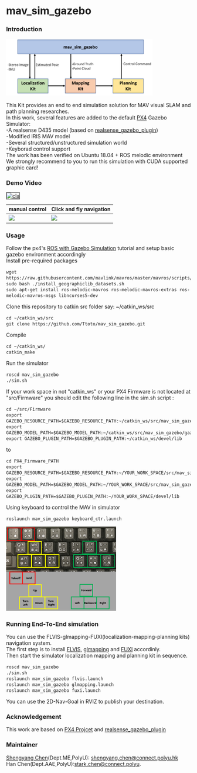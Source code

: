 # mav_sim_gazebo
### Introduction
<img src="others/mavsim.png" width="400">

This Kit provides an end to end simulation solution for MAV visual SLAM and path planning researches. <br />
In this work, several features are added to the default [PX4](https://github.com/PX4/Firmware) Gazebo Simulator: <br />
-A realsense D435 model (based on [realsense_gazebo_plugin](https://github.com/pal-robotics/realsense_gazebo_plugin)) <br />
-Modified IRIS MAV model <br />
-Several structured/unstructured simulation world <br />
-Keyborad control support <br />
The work has been verified on Ubuntu 18.04 + ROS melodic environment <br />
We strongly recommend to you to run this simulation with CUDA supported graphic card!
### Demo Video

<a href="https://www.youtube.com/watch?v=sKkA5f62P6g" target="_blank"><img src="https://img.youtube.com/vi/sKkA5f62P6g/0.jpg" 
alt="cla" width="600" border="1" /></a>

| manual control    | Click and fly navigation   |
| ---------------------- | ---------------------- |
| <img src="others/manual_kb_ctl.gif" width="400">  | <img src="others/click_and_fly.gif" width="400">  |

### Usage
Follow the px4's [ROS with Gazebo Simulation](https://dev.px4.io/v1.9.0/en/simulation/ros_interface.html) tutorial and setup basic gazebo environment accordingly<br />
Install pre-required packages
````
wget https://raw.githubusercontent.com/mavlink/mavros/master/mavros/scripts/install_geographiclib_datasets.sh
sudo bash ./install_geographiclib_datasets.sh
sudo apt-get install ros-melodic-mavros ros-melodic-mavros-extras ros-melodic-mavros-msgs libncurses5-dev 
````
Clone this repository to catkin src folder say: ~/catkin_ws/src
````
cd ~/catkin_ws/src
git clone https://github.com/Ttoto/mav_sim_gazebo.git
````
Compile
````
cd ~/catkin_ws/
catkin_make
````
Run the simulator
````
roscd mav_sim_gazebo
./sim.sh
````
If your work space in not "catkin_ws" or your PX4 Firmware is not located at "src/Firmware" you should edit the following line in the sim.sh script :
````
cd ~/src/Firmware
export GAZEBO_RESOURCE_PATH=$GAZEBO_RESOURCE_PATH:~/catkin_ws/src/mav_sim_gazebo/gazebo
export GAZEBO_MODEL_PATH=$GAZEBO_MODEL_PATH:~/catkin_ws/src/mav_sim_gazebo/gazebo/models
export GAZEBO_PLUGIN_PATH=$GAZEBO_PLUGIN_PATH:~/catkin_ws/devel/lib
````
to
````
cd PX4_Firmware_PATH
export GAZEBO_RESOURCE_PATH=$GAZEBO_RESOURCE_PATH:~/YOUR_WORK_SPACE/src/mav_sim_gazebo/gazebo
export GAZEBO_MODEL_PATH=$GAZEBO_MODEL_PATH:~/YOUR_WORK_SPACE/src/mav_sim_gazebo/gazebo/models
export GAZEBO_PLUGIN_PATH=$GAZEBO_PLUGIN_PATH:~/YOUR_WORK_SPACE/devel/lib
````
Using keyboard to control the MAV in simulator
````
roslaunch mav_sim_gazebo keyboard_ctr.launch
````
<img src="others/kbctr.png" width="300">

### Running End-To-End simulation
You can use the FLVIS-glmapping-FUXI(localization-mapping-planning kits) navigation system. <br />
The first step is to install [FLVIS](https://github.com/HKPolyU-UAV/FLVIS), [glmapping](https://github.com/HKPolyU-UAV/glmapping) and [FUXI](https://github.com/chenhanpolyu/fuxi-planner) accordinly. <br />
Then start the simulator localization mapping and planning kit in sequence. <br />
````
roscd mav_sim_gazebo
./sim.sh
roslaunch mav_sim_gazebo flvis.launch
roslaunch mav_sim_gazebo glmapping.launch
roslaunch mav_sim_gazebo fuxi.launch
````
You can use the 2D-Nav-Goal in RVIZ to publish your destination. <br />

### Acknowledgement
This work are based on [PX4 Projcet](https://github.com/PX4/Firmware) and [realsense_gazebo_plugin](https://github.com/pal-robotics/realsense_gazebo_plugin)


### Maintainer
[Shengyang Chen](https://www.polyu.edu.hk/researchgrp/cywen/index.php/en/people/researchstudent.html)(Dept.ME,PolyU): shengyang.chen@connect.polyu.hk <br />
Han Chen(Dept.AAE,PolyU):stark.chen@connect.polyu.
